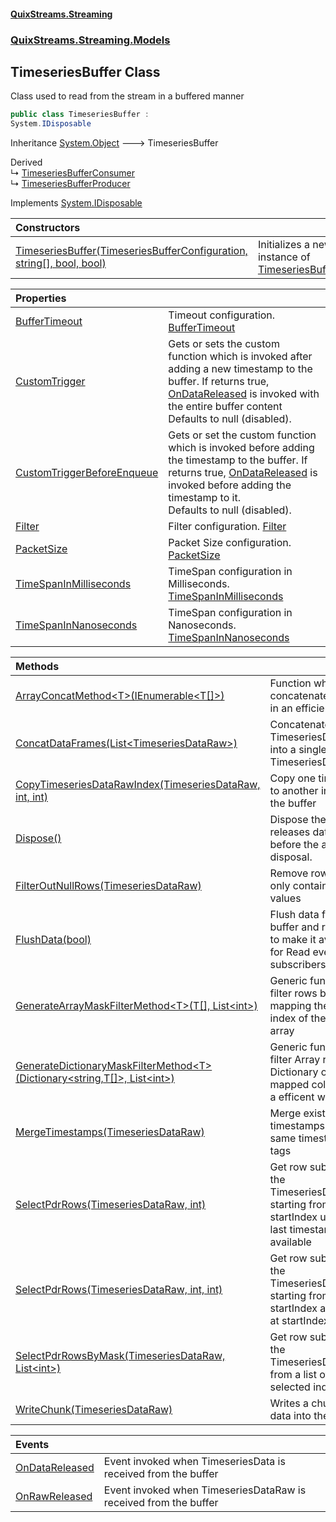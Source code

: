 #### [QuixStreams.Streaming](index.md 'index')
### [QuixStreams.Streaming.Models](QuixStreams.Streaming.Models.md 'QuixStreams.Streaming.Models')

## TimeseriesBuffer Class

Class used to read from the stream in a buffered manner

```csharp
public class TimeseriesBuffer :
System.IDisposable
```

Inheritance [System.Object](https://docs.microsoft.com/en-us/dotnet/api/System.Object 'System.Object') &#129106; TimeseriesBuffer

Derived  
&#8627; [TimeseriesBufferConsumer](TimeseriesBufferConsumer.md 'QuixStreams.Streaming.Models.StreamConsumer.TimeseriesBufferConsumer')  
&#8627; [TimeseriesBufferProducer](TimeseriesBufferProducer.md 'QuixStreams.Streaming.Models.StreamProducer.TimeseriesBufferProducer')

Implements [System.IDisposable](https://docs.microsoft.com/en-us/dotnet/api/System.IDisposable 'System.IDisposable')

| Constructors | |
| :--- | :--- |
| [TimeseriesBuffer(TimeseriesBufferConfiguration, string[], bool, bool)](TimeseriesBuffer.TimeseriesBuffer(TimeseriesBufferConfiguration,string[],bool,bool).md 'QuixStreams.Streaming.Models.TimeseriesBuffer.TimeseriesBuffer(QuixStreams.Streaming.Models.TimeseriesBufferConfiguration, string[], bool, bool)') | Initializes a new instance of [TimeseriesBuffer](TimeseriesBuffer.md 'QuixStreams.Streaming.Models.TimeseriesBuffer') |

| Properties | |
| :--- | :--- |
| [BufferTimeout](TimeseriesBuffer.BufferTimeout.md 'QuixStreams.Streaming.Models.TimeseriesBuffer.BufferTimeout') | Timeout configuration. [BufferTimeout](TimeseriesBufferConfiguration.BufferTimeout.md 'QuixStreams.Streaming.Models.TimeseriesBufferConfiguration.BufferTimeout') |
| [CustomTrigger](TimeseriesBuffer.CustomTrigger.md 'QuixStreams.Streaming.Models.TimeseriesBuffer.CustomTrigger') | Gets or sets the custom function which is invoked after adding a new timestamp to the buffer. If returns true, [OnDataReleased](TimeseriesBuffer.OnDataReleased.md 'QuixStreams.Streaming.Models.TimeseriesBuffer.OnDataReleased') is invoked with the entire buffer content<br/>Defaults to null (disabled). |
| [CustomTriggerBeforeEnqueue](TimeseriesBuffer.CustomTriggerBeforeEnqueue.md 'QuixStreams.Streaming.Models.TimeseriesBuffer.CustomTriggerBeforeEnqueue') | Gets or set the custom function which is invoked before adding the timestamp to the buffer. If returns true, [OnDataReleased](TimeseriesBuffer.OnDataReleased.md 'QuixStreams.Streaming.Models.TimeseriesBuffer.OnDataReleased') is invoked before adding the timestamp to it.<br/>Defaults to null (disabled). |
| [Filter](TimeseriesBuffer.Filter.md 'QuixStreams.Streaming.Models.TimeseriesBuffer.Filter') | Filter configuration. [Filter](TimeseriesBufferConfiguration.Filter.md 'QuixStreams.Streaming.Models.TimeseriesBufferConfiguration.Filter') |
| [PacketSize](TimeseriesBuffer.PacketSize.md 'QuixStreams.Streaming.Models.TimeseriesBuffer.PacketSize') | Packet Size configuration. [PacketSize](TimeseriesBufferConfiguration.PacketSize.md 'QuixStreams.Streaming.Models.TimeseriesBufferConfiguration.PacketSize') |
| [TimeSpanInMilliseconds](TimeseriesBuffer.TimeSpanInMilliseconds.md 'QuixStreams.Streaming.Models.TimeseriesBuffer.TimeSpanInMilliseconds') | TimeSpan configuration in Milliseconds. [TimeSpanInMilliseconds](TimeseriesBufferConfiguration.TimeSpanInMilliseconds.md 'QuixStreams.Streaming.Models.TimeseriesBufferConfiguration.TimeSpanInMilliseconds') |
| [TimeSpanInNanoseconds](TimeseriesBuffer.TimeSpanInNanoseconds.md 'QuixStreams.Streaming.Models.TimeseriesBuffer.TimeSpanInNanoseconds') | TimeSpan configuration in Nanoseconds. [TimeSpanInNanoseconds](TimeseriesBufferConfiguration.TimeSpanInNanoseconds.md 'QuixStreams.Streaming.Models.TimeseriesBufferConfiguration.TimeSpanInNanoseconds') |

| Methods | |
| :--- | :--- |
| [ArrayConcatMethod&lt;T&gt;(IEnumerable&lt;T[]&gt;)](TimeseriesBuffer.ArrayConcatMethod_T_(IEnumerable_T[]_).md 'QuixStreams.Streaming.Models.TimeseriesBuffer.ArrayConcatMethod<T>(System.Collections.Generic.IEnumerable<T[]>)') | Function which concatenate arrays in an efficient way |
| [ConcatDataFrames(List&lt;TimeseriesDataRaw&gt;)](TimeseriesBuffer.ConcatDataFrames(List_TimeseriesDataRaw_).md 'QuixStreams.Streaming.Models.TimeseriesBuffer.ConcatDataFrames(System.Collections.Generic.List<QuixStreams.Telemetry.Models.TimeseriesDataRaw>)') | Concatenate list of TimeseriesDataRaws into a single TimeseriesDataRaw |
| [CopyTimeseriesDataRawIndex(TimeseriesDataRaw, int, int)](TimeseriesBuffer.CopyTimeseriesDataRawIndex(TimeseriesDataRaw,int,int).md 'QuixStreams.Streaming.Models.TimeseriesBuffer.CopyTimeseriesDataRawIndex(QuixStreams.Telemetry.Models.TimeseriesDataRaw, int, int)') | Copy one timestamp to another index of the buffer |
| [Dispose()](TimeseriesBuffer.Dispose().md 'QuixStreams.Streaming.Models.TimeseriesBuffer.Dispose()') | Dispose the buffer. It releases data out before the actual disposal. |
| [FilterOutNullRows(TimeseriesDataRaw)](TimeseriesBuffer.FilterOutNullRows(TimeseriesDataRaw).md 'QuixStreams.Streaming.Models.TimeseriesBuffer.FilterOutNullRows(QuixStreams.Telemetry.Models.TimeseriesDataRaw)') | Remove rows that only contain null values |
| [FlushData(bool)](TimeseriesBuffer.FlushData(bool).md 'QuixStreams.Streaming.Models.TimeseriesBuffer.FlushData(bool)') | Flush data from the buffer and release it to make it available for Read events subscribers |
| [GenerateArrayMaskFilterMethod&lt;T&gt;(T[], List&lt;int&gt;)](TimeseriesBuffer.GenerateArrayMaskFilterMethod_T_(T[],List_int_).md 'QuixStreams.Streaming.Models.TimeseriesBuffer.GenerateArrayMaskFilterMethod<T>(T[], System.Collections.Generic.List<int>)') | Generic function to filter rows by mapping the filtered index of the original array |
| [GenerateDictionaryMaskFilterMethod&lt;T&gt;(Dictionary&lt;string,T[]&gt;, List&lt;int&gt;)](TimeseriesBuffer.GenerateDictionaryMaskFilterMethod_T_(Dictionary_string,T[]_,List_int_).md 'QuixStreams.Streaming.Models.TimeseriesBuffer.GenerateDictionaryMaskFilterMethod<T>(System.Collections.Generic.Dictionary<string,T[]>, System.Collections.Generic.List<int>)') | Generic function to filter Array rows of a Dictionary of mapped columns in a efficent way |
| [MergeTimestamps(TimeseriesDataRaw)](TimeseriesBuffer.MergeTimestamps(TimeseriesDataRaw).md 'QuixStreams.Streaming.Models.TimeseriesBuffer.MergeTimestamps(QuixStreams.Telemetry.Models.TimeseriesDataRaw)') | Merge existing timestamps with the same timestamp and tags |
| [SelectPdrRows(TimeseriesDataRaw, int)](TimeseriesBuffer.SelectPdrRows(TimeseriesDataRaw,int).md 'QuixStreams.Streaming.Models.TimeseriesBuffer.SelectPdrRows(QuixStreams.Telemetry.Models.TimeseriesDataRaw, int)') | Get row subset of the TimeseriesDataRaw starting from startIndex until the last timestamp available |
| [SelectPdrRows(TimeseriesDataRaw, int, int)](TimeseriesBuffer.SelectPdrRows(TimeseriesDataRaw,int,int).md 'QuixStreams.Streaming.Models.TimeseriesBuffer.SelectPdrRows(QuixStreams.Telemetry.Models.TimeseriesDataRaw, int, int)') | Get row subset of the TimeseriesDataRaw starting from startIndex and end at startIndex + Count |
| [SelectPdrRowsByMask(TimeseriesDataRaw, List&lt;int&gt;)](TimeseriesBuffer.SelectPdrRowsByMask(TimeseriesDataRaw,List_int_).md 'QuixStreams.Streaming.Models.TimeseriesBuffer.SelectPdrRowsByMask(QuixStreams.Telemetry.Models.TimeseriesDataRaw, System.Collections.Generic.List<int>)') | Get row subset of the TimeseriesDataRaw from a list of selected indexes |
| [WriteChunk(TimeseriesDataRaw)](TimeseriesBuffer.WriteChunk(TimeseriesDataRaw).md 'QuixStreams.Streaming.Models.TimeseriesBuffer.WriteChunk(QuixStreams.Telemetry.Models.TimeseriesDataRaw)') | Writes a chunck of data into the buffer |

| Events | |
| :--- | :--- |
| [OnDataReleased](TimeseriesBuffer.OnDataReleased.md 'QuixStreams.Streaming.Models.TimeseriesBuffer.OnDataReleased') | Event invoked when TimeseriesData is received from the buffer |
| [OnRawReleased](TimeseriesBuffer.OnRawReleased.md 'QuixStreams.Streaming.Models.TimeseriesBuffer.OnRawReleased') | Event invoked when TimeseriesDataRaw is received from the buffer |
